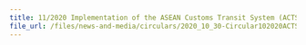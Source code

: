 ```yaml
---
title: 11/2020 Implementation of the ASEAN Customs Transit System (ACTS) 
file_url: /files/news-and-media/circulars/2020_10_30-Circular102020ACTS.pdf
---
```

